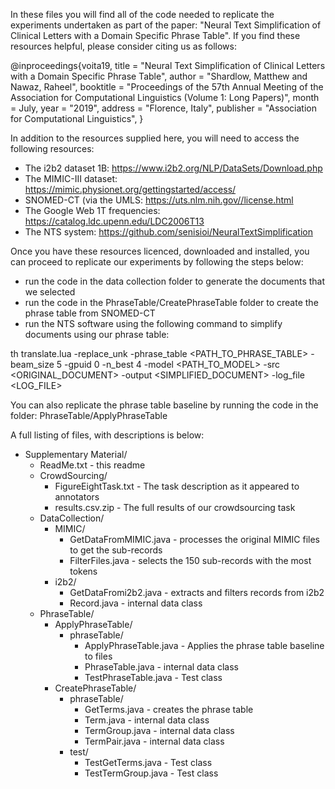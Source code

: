 In these files you will find all of the code needed to replicate the experiments undertaken as part of the paper: "Neural Text Simplification of Clinical Letters with a Domain Specific Phrase Table". If you find these resources helpful, please consider citing us as follows:

@inproceedings{voita19,
    title = "Neural Text Simplification of Clinical Letters with a Domain Specific Phrase Table",
    author = "Shardlow, Matthew  and
              Nawaz, Raheel",
    booktitle = "Proceedings of the 57th Annual Meeting of the Association for Computational Linguistics (Volume 1: Long Papers)",
    month = July,
    year = "2019",
    address = "Florence, Italy",
    publisher = "Association for Computational Linguistics",
}


In addition to the resources supplied here, you will need to access the following resources:

 - The i2b2 dataset 1B: https://www.i2b2.org/NLP/DataSets/Download.php
 - The MIMIC-III dataset: https://mimic.physionet.org/gettingstarted/access/
 - SNOMED-CT (via the UMLS: https://uts.nlm.nih.gov//license.html
 - The Google Web 1T frequencies: https://catalog.ldc.upenn.edu/LDC2006T13
 - The NTS system: https://github.com/senisioi/NeuralTextSimplification

Once you have these resources licenced, downloaded and installed, you can proceed to replicate our experiments by following the steps below:

 - run the code in the data collection folder to generate the documents that we selected
 - run the code in the PhraseTable/CreatePhraseTable folder to create the phrase table from SNOMED-CT
 - run the NTS software using the following command to simplify documents using our phrase table:

th translate.lua -replace_unk -phrase_table <PATH_TO_PHRASE_TABLE> -beam_size 5 -gpuid 0 -n_best 4 -model <PATH_TO_MODEL> -src <ORIGINAL_DOCUMENT> -output <SIMPLIFIED_DOCUMENT> -log_file <LOG_FILE>

You can also replicate the phrase table baseline by running the code in the folder: PhraseTable/ApplyPhraseTable


A full listing of files, with descriptions is below:

- Supplementary Material/
  - ReadMe.txt - this readme
  - CrowdSourcing/
    - FigureEightTask.txt - The task description as it appeared to annotators
    - results.csv.zip - The full results of our crowdsourcing task
  - DataCollection/
    - MIMIC/
      - GetDataFromMIMIC.java - processes the original MIMIC files to get the sub-records
      - FilterFiles.java - selects the 150 sub-records with the most tokens
    - i2b2/
      - GetDataFromi2b2.java - extracts and filters records from i2b2
      - Record.java - internal data class
  - PhraseTable/
    - ApplyPhraseTable/
      - phraseTable/
        - ApplyPhraseTable.java - Applies the phrase table baseline to files
        - PhraseTable.java - internal data class
        - TestPhraseTable.java - Test class
    - CreatePhraseTable/
      - phraseTable/
        - GetTerms.java - creates the phrase table
        - Term.java - internal data class
        - TermGroup.java - internal data class
        - TermPair.java - internal data class
      - test/
        - TestGetTerms.java - Test class
        - TestTermGroup.java - Test class

